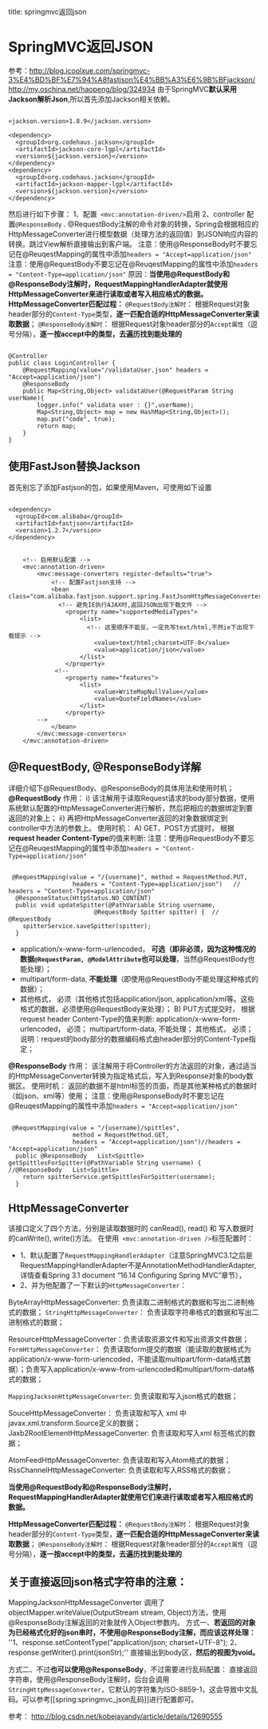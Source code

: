 title: springmvc返回json 

#  SpringMVC返回JSON 
参考：http://blog.icoolxue.com/springmvc-3%E4%BD%BF%E7%94%A8fastjson%E4%BB%A3%E6%9B%BFjackson/
http://my.oschina.net/haopeng/blog/324934
由于SpringMVC**默认采用Jackson解析Json**,所以首先添加Jackson相关依赖。
```

<jackson.version>1.8.9</jackson.version>

<dependency>
  <groupId>org.codehaus.jackson</groupId>
  <artifactId>jackson-core-lgpl</artifactId>
  <version>${jackson.version}</version>
</dependency>
<dependency>
  <groupId>org.codehaus.jackson</groupId>
  <artifactId>jackson-mapper-lgpl</artifactId>
  <version>${jackson.version}</version>
</dependency>

```

然后进行如下步骤：
1、配置`  <mvc:annotation-driven/> `启用
2、controller 配置` @ResponseBody ` . @RequestBody注解的命令对象的转换，Spring会根据相应的HttpMessageConverter进行模型数据（处理方法的返回值）到JSON响应内容的转换。跳过View解析直接输出到客户端。
<note tip>注意：使用@ResponseBody时不要忘记在@ReuqestMapping的属性中添加` headers = "Accept=application/json" `
注意：使用@RequestBody不要忘记在@ReuqestMapping的属性中添加` headers = "Content-Type=application/json" `</note>
原因：**当使用@RequestBody和@ResponseBody注解时，RequestMappingHandlerAdapter就使用HttpMessageConverter来进行读取或者写入相应格式的数据。**
**HttpMessageConverter匹配过程：**
` @RequestBody注解时 `： 根据Request对象header部分的` Content-Type `类型，**逐一匹配合适的HttpMessageConverter来读取数据**；
` @ResponseBody注解时 `： 根据Request对象header部分的` Accept属性 `（逗号分隔），**逐一按accept中的类型，去遍历找到能处理的**

```

@Controller  
public class LoginController {  
    @RequestMapping(value="/validataUser.json" headers = "Accept=application/json")  
    @ResponseBody  
    public Map<String,Object> validataUser(@RequestParam String userName){  
        logger.info(" validata user : {}",userName);  
        Map<String,Object> map = new HashMap<String,Object>();  
        map.put("code", true);  
        return map;  
    }  
}  

```

##  使用FastJson替换Jackson 
首先别忘了添加Fastjson的包，如果使用Maven，可使用如下设置
```

<dependency>
  <groupId>com.alibaba</groupId>
  <artifactId>fastjson</artifactId>
  <version>1.2.7</version>
</dependency>

```
```

    <!-- 启用默认配置 -->
    <mvc:annotation-driven>
        <mvc:message-converters register-defaults="true">
            <!-- 配置Fastjson支持 -->
            <bean class="com.alibaba.fastjson.support.spring.FastJsonHttpMessageConverter">
              <!-- 避免IE执行AJAX时,返回JSON出现下载文件 -->
                <property name="supportedMediaTypes">
                    <list>
                      <!-- 这里顺序不能反，一定先写text/html,不然ie下出现下载提示 -->
                        <value>text/html;charset=UTF-8</value>
                        <value>application/json</value>
                    </list>
                </property>
             <!-- 
                <property name="features">
                    <list>
                        <value>WriteMapNullValue</value>
                        <value>QuoteFieldNames</value>
                    </list>
                </property>
		-->
            </bean>
        </mvc:message-converters>
    </mvc:annotation-driven>

```

##  @RequestBody, @ResponseBody详解 
详细介绍下@RequestBody、@ResponseBody的具体用法和使用时机；
**@RequestBody**
作用： 
i) 该注解用于读取Request请求的body部分数据，使用系统默认配置的HttpMessageConverter进行解析，然后把相应的数据绑定到要返回的对象上；
ii) 再把HttpMessageConverter返回的对象数据绑定到 controller中方法的参数上。
使用时机：
A) GET、POST方式提时， 根据**request header Content-Type**的值来判断:
<note tip>注意：使用@RequestBody不要忘记在@ReuqestMapping的属性中添加` headers = "Content-Type=application/json" `</note>
```

 @RequestMapping(value = "/{username}", method = RequestMethod.PUT, 
                  headers = "Content-Type=application/json")   // headers = "Content-Type=application/json"
  @ResponseStatus(HttpStatus.NO_CONTENT)
  public void updateSpitter(@PathVariable String username, 
                        @RequestBody Spitter spitter) {  // @RequestBody
    spitterService.saveSpitter(spitter);
  }

```
  * application/x-www-form-urlencoded， **可选（即非必须，因为这种情况的数据` @RequestParam, @ModelAttribute `也可以处理**，当然@RequestBody也能处理）；
  * multipart/form-data, **不能处理**（即使用@RequestBody不能处理这种格式的数据）；
  * 其他格式， 必须（其他格式包括application/json, application/xml等。这些格式的数据，必须使用@RequestBody来处理）；
B) PUT方式提交时， 根据request header Content-Type的值来判断:
application/x-www-form-urlencoded， 必须；
multipart/form-data, 不能处理；
其他格式， 必须；
说明：request的body部分的数据编码格式由header部分的Content-Type指定；

**@ResponseBody**
作用： 该注解用于将Controller的方法返回的对象，通过适当的HttpMessageConverter转换为指定格式后，写入到Response对象的body数据区。
使用时机： 返回的数据不是html标签的页面，而是其他某种格式的数据时（如json、xml等）使用；
<note tip>注意：使用@ResponseBody时不要忘记在@ReuqestMapping的属性中添加` headers = "Accept=application/json" `</note>
```

 @RequestMapping(value = "/{username}/spittles", 
                  method = RequestMethod.GET, 
                  headers = "Accept=application/json")//headers = "Accept=application/json"
  public @ResponseBody   List<Spittle> getSpittlesForSpitter(@PathVariable String username) {  //@ResponseBody   List<Spittle>
    return spitterService.getSpittlesForSpitter(username);
  }

```

##  HttpMessageConverter 
该接口定义了四个方法，分别是读取数据时的 canRead(), read() 和 写入数据时的canWrite(), write()方法。
在使用`  <mvc:annotation-driven /> `标签配置时：
  * 1、默认配置了` RequestMappingHandlerAdapter `（注意SpringMVC3.1之后是RequestMappingHandlerAdapter不是AnnotationMethodHandlerAdapter,详情查看Spring 3.1 document “16.14 Configuring Spring MVC”章节），
  * 2、并为他配置了一下默认的` HttpMessageConverter `：

ByteArrayHttpMessageConverter: 负责读取二进制格式的数据和写出二进制格式的数据；
` StringHttpMessageConverter `：   负责读取字符串格式的数据和写出二进制格式的数据；

ResourceHttpMessageConverter：负责读取资源文件和写出资源文件数据； 
` FormHttpMessageConverter `：       负责读取form提交的数据（能读取的数据格式为 application/x-www-form-urlencoded，不能读取multipart/form-data格式数据）；负责写入application/x-www-from-urlencoded和multipart/form-data格式的数据；

` MappingJacksonHttpMessageConverter `:  负责读取和写入json格式的数据；

SouceHttpMessageConverter：                   负责读取和写入 xml 中javax.xml.transform.Source定义的数据；
Jaxb2RootElementHttpMessageConverter:  负责读取和写入xml 标签格式的数据；

AtomFeedHttpMessageConverter:              负责读取和写入Atom格式的数据；
RssChannelHttpMessageConverter:           负责读取和写入RSS格式的数据；

**当使用@RequestBody和@ResponseBody注解时，RequestMappingHandlerAdapter就使用它们来进行读取或者写入相应格式的数据。**

**HttpMessageConverter匹配过程：**
` @RequestBody注解时 `： 根据Request对象header部分的` Content-Type `类型，**逐一匹配合适的HttpMessageConverter来读取数据**；
` @ResponseBody注解时 `： 根据Request对象header部分的` Accept属性 `（逗号分隔），**逐一按accept中的类型，去遍历找到能处理的**

##  关于直接返回json格式字符串的注意： 
MappingJacksonHttpMessageConverter 调用了 objectMapper.writeValue(OutputStream stream, Object)方法，使用@ResponseBody注解返回的对象就传入Object参数内。
方式一、**若返回的对象为已经格式化好的json串时，不使用@ResponseBody注解，而应该这样处理：**
''1、response.setContentType("application/json; charset=UTF-8");
2、response.getWriter().print(jsonStr);''
直接输出到body区，**然后的视图为void。**

方式二、不过**也可以使用@ResponseBody**，不过需要进行乱码配置：
直接返回字符串，使用@ResponseBody注解时，后台会调用` StringHttpMessageConverter `，它默认的字符集为ISO-8859-1，这会导致中文乱码。可以参考[[spring:springmvc_json乱码]]进行配置即可。

参考：
http://blog.csdn.net/kobejayandy/article/details/12690555